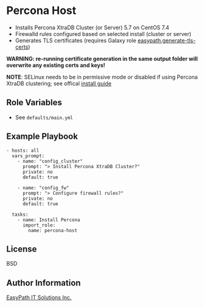 Percona Host
============
- Installs Percona XtraDB Cluster (or Server) 5.7 on CentOS 7.4
- Firewalld rules configured based on selected install (cluster or server)
- Generates TLS certificates (requires Galaxy role [easypath.generate-tls-certs](https://galaxy.ansible.com/easypath/generate-tls-certs/))

**WARNING: re-running certificate generation in the same output folder will overwrite any existing certs and keys!**

**NOTE**: SELinux needs to be in permissive mode or disabled if using Percona XtraDB clustering; see offical [install guide](https://www.percona.com/doc/percona-xtradb-cluster/LATEST/install/yum.html)


Role Variables
--------------
- See `defaults/main.yml`


Example Playbook
----------------
```
- hosts: all
  vars_prompt:
    - name: "config_cluster"
      prompt: "> Install Percona XtraDB Cluster?"
      private: no
      default: true

    - name: "config_fw"
      prompt: "> Configure firewall rules?"
      private: no
      default: true

  tasks:
    - name: Install Percona
      import_role: 
        name: percona-host
```


License
-------
BSD


Author Information
------------------
[EasyPath IT Solutions Inc.](https://www.easypath.ca)

